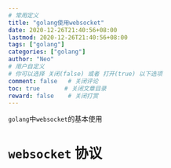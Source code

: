 ```yaml
---
# 常用定义
title: "golang使用websocket"
date: 2020-12-26T21:40:56+08:00
lastmod: 2020-12-26T21:40:56+08:00
tags: ["golang"] 
categories: ["golang"]             
author: "Neo"          
# 用户自定义
# 你可以选择 关闭(false) 或者 打开(true) 以下选项
comment: false   # 关闭评论
toc: true       # 关闭文章目录
reward: false	 # 关闭打赏
---
```

`golang`中`websocket`的基本使用

<!--more-->

# `websocket` 协议

